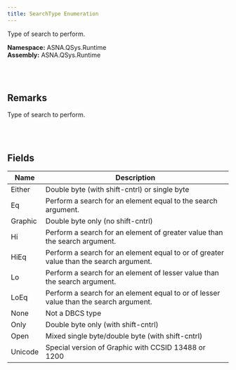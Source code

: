 ```yaml
---
title: SearchType Enumeration
---
```


Type of search to perform.

**Namespace:** ASNA.QSys.Runtime <br/>
**Assembly:** ASNA.QSys.Runtime

<br>
<br>

## Remarks

Type of search to perform.

[//]: # ($$TODO: Complete the Remarks section.)

<br>
<br>

## Fields

| Name | Description
| --- | --- 
| Either | Double byte (with shift-cntrl) or single byte
| Eq | Perform a search for an element equal to the search argument.
| Graphic | Double byte only (no shift-cntrl)
| Hi | Perform a search for an element of greater value than the search argument.
| HiEq | Perform a search for an element equal to or of greater value than the search argument.
| Lo | Perform a search for an element of lesser value than the search argument.
| LoEq | Perform a search for an element equal to or of lesser value than the search argument.
| None | Not a DBCS type
| Only | Double byte only (with shift-cntrl)
| Open | Mixed single byte/double byte (with shift-cntrl)
| Unicode | Special version of Graphic with CCSID 13488 or 1200

<br>
<br>

